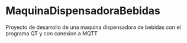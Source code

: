# MaquinaDispensadoraBebidas
Proyecto de desarrollo de una maquina dispensadora de bebidas con el programa QT y con conexion a MQTT
